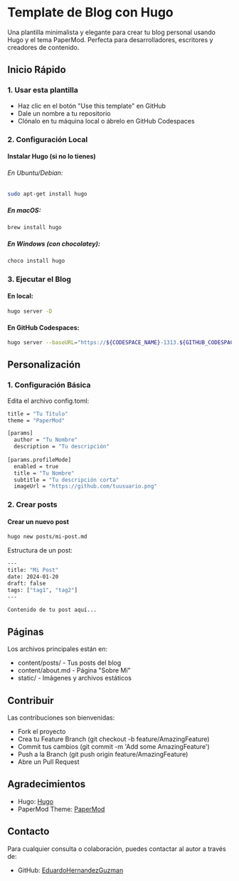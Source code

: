 # Template de Blog con Hugo

Una plantilla minimalista y elegante para crear tu blog personal usando Hugo y el tema PaperMod. Perfecta para desarrolladores, escritores y creadores de contenido.

##  Inicio Rápido

### 1. Usar esta plantilla
- Haz clic en el botón "Use this template" en GitHub
- Dale un nombre a tu repositorio
- Clónalo en tu máquina local o ábrelo en GitHub Codespaces

### 2. Configuración Local
#### Instalar Hugo (si no lo tienes)
###### En Ubuntu/Debian:
```bash
sudo apt-get install hugo
```

##### En macOS:
```bash
brew install hugo
```

##### En Windows (con chocolatey):
```bash
choco install hugo
```

### 3. Ejecutar el Blog
#### En local:
```bash
hugo server -D
```

#### En GitHub Codespaces:

```bash
hugo server --baseURL="https://${CODESPACE_NAME}-1313.${GITHUB_CODESPACES_PORT_FORWARDING_DOMAIN}" --appendPort=false -D
```



##  Personalización

### 1. Configuración Básica
Edita el archivo config.toml:
```bash
title = "Tu Título"
theme = "PaperMod"

[params]
  author = "Tu Nombre"
  description = "Tu descripción"
  
[params.profileMode]
  enabled = true
  title = "Tu Nombre"
  subtitle = "Tu descripción corta"
  imageUrl = "https://github.com/tuusuario.png"
```

### 2. Crear posts
#### Crear un nuevo post
```bash
hugo new posts/mi-post.md
```
Estructura de un post:

```bash
---
title: "Mi Post"
date: 2024-01-20
draft: false
tags: ["tag1", "tag2"]
---

Contenido de tu post aquí...
```

## Páginas
Los archivos principales están en:

- content/posts/ - Tus posts del blog
- content/about.md - Página "Sobre Mí"
- static/ - Imágenes y archivos estáticos

## Contribuir
Las contribuciones son bienvenidas:

- Fork el proyecto
- Crea tu Feature Branch (git checkout -b feature/AmazingFeature)
- Commit tus cambios (git commit -m 'Add some AmazingFeature')
- Push a la Branch (git push origin feature/AmazingFeature)
- Abre un Pull Request

## Agradecimientos
- Hugo: [Hugo](https://gohugo.io/)
- PaperMod Theme: [PaperMod](https://github.com/adityatelange/hugo-PaperMod)

## Contacto

Para cualquier consulta o colaboración, puedes contactar al autor a través de:

- GitHub: [EduardoHernandezGuzman](https://github.com/EduardoHernandezGuzman)
